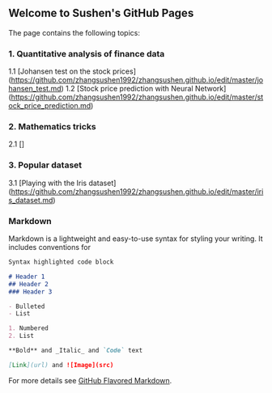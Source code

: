 ## Welcome to Sushen's GitHub Pages

The page contains the following topics:
### 1. Quantitative analysis of finance data
1.1 [Johansen test on the stock prices] (https://github.com/zhangsushen1992/zhangsushen.github.io/edit/master/johansen_test.md)
1.2 [Stock price prediction with Neural Network]
(https://github.com/zhangsushen1992/zhangsushen.github.io/edit/master/stock_price_prediction.md)

### 2. Mathematics tricks
2.1 []

### 3. Popular dataset
3.1 [Playing with the Iris dataset]
(https://github.com/zhangsushen1992/zhangsushen.github.io/edit/master/iris_dataset.md)


### Markdown

Markdown is a lightweight and easy-to-use syntax for styling your writing. It includes conventions for

```markdown
Syntax highlighted code block

# Header 1
## Header 2
### Header 3

- Bulleted
- List

1. Numbered
2. List

**Bold** and _Italic_ and `Code` text

[Link](url) and ![Image](src)
```

For more details see [GitHub Flavored Markdown](https://guides.github.com/features/mastering-markdown/).

